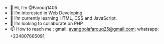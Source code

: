 - 👋 Hi, I’m @Farouq1405
- 👀 I’m interested in Web Developing
- 🌱 I’m currently learning HTML, CSS and JavaScript.
- 💞️ I’m looking to collaborate on PHP
- 📫 How to reach me : gmail: ayangbolafarouq25@gmail.com; whatsapp: +234807665091;

<!---
Farouq1405/Farouq1405 is a ✨ special ✨ repository because its `README.md` (this file) appears on your GitHub profile.
You can click the Preview link to take a look at your changes.
--->
